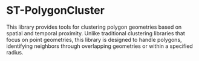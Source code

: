 # ST-PolygonCluster
This library provides tools for clustering polygon geometries based on spatial and temporal proximity. Unlike traditional clustering libraries that focus on point geometries, this library is designed to handle polygons, identifying neighbors through overlapping geometries or within a specified radius.
